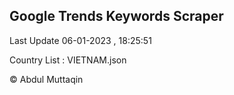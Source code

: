 

## Google Trends Keywords Scraper 
 
Last Update 06-01-2023 , 18:25:51

Country List :
VIETNAM.json



© Abdul Muttaqin 
